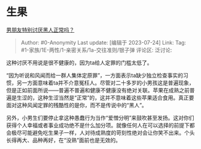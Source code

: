 # 生果
[男朋友特别讨厌黑人正常吗？](https://www.zhihu.com/question/584086467/answer/3022252827)

> Author: #0-Anonymity
> Last update: [编辑于 2023-07-24]
> Link:
> Tag: #1-家族/1E-两性/1-亲密关系/1a-交往准则/银子弹 
> 评论区:
> 泛讨论:

这种讨厌不用说是很不健康的，因为ta给人定罪的门槛太低了。

“因为听说和风闻而给一群人集体定原罪”，一方面表示ta缺少独立检查事实的习惯，另一方面意味着ta并不介意冤枉人。尽管对二十多岁的小男孩这是普遍现象，但是正如前面所说——普遍不普遍和健康不健康没有绝对关联。苹果在成熟之前普遍是生涩的，这种生涩当然是“正常”的，这并不意味着这些苹果适合食用。真正要面对这种风闻定罪的残酷性的是你，而不是传说中的“黑人”。

另外，小男生们要停止拿这种愚蠢行为当作“爱憎分明”来鼓吹甚至发扬。这对你们获得个人幸福或者事业成功绝不是什么加分项。就像任何人在可以选择的前提下都会极尽可能避免吃生果子一样，人对待成熟度的苛刻性绝对会让你笑不出来。个头长得再大、品种再好，在“没熟”面前也是无效的。